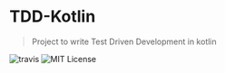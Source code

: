 # TDD-Kotlin

>  Project to write Test Driven Development in kotlin

![travis](https://travis-ci.org/nkgrnkgr/tdd-kotlin.svg?branch=master)
![MIT License](https://img.shields.io/badge/license-MIT-blue.svg?style=flass)

